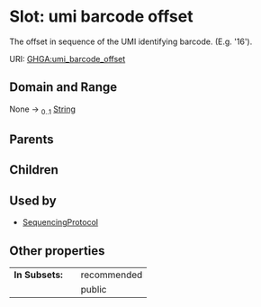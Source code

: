 
# Slot: umi barcode offset


The offset in sequence of the UMI identifying barcode. (E.g. '16').

URI: [GHGA:umi_barcode_offset](https://w3id.org/GHGA/umi_barcode_offset)


## Domain and Range

None &#8594;  <sub>0..1</sub> [String](types/String.md)

## Parents


## Children


## Used by

 * [SequencingProtocol](SequencingProtocol.md)

## Other properties

|  |  |  |
| --- | --- | --- |
| **In Subsets:** | | recommended |
|  | | public |

